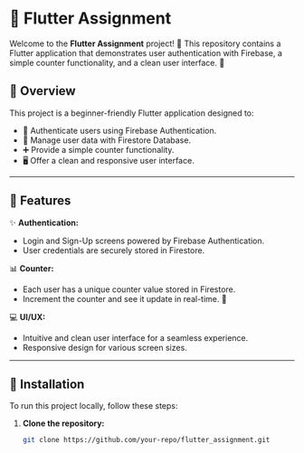 # 🎯 Flutter Assignment

Welcome to the **Flutter Assignment** project! 🚀 This repository contains a Flutter application that demonstrates user authentication with Firebase, a simple counter functionality, and a clean user interface. 🌟

## 📖 Overview

This project is a beginner-friendly Flutter application designed to:

- 🔐 Authenticate users using Firebase Authentication.
- 🔄 Manage user data with Firestore Database.
- ➕ Provide a simple counter functionality.
- 🖥️ Offer a clean and responsive user interface.

---

## 🚀 Features

✨ **Authentication:**
- Login and Sign-Up screens powered by Firebase Authentication.
- User credentials are securely stored in Firestore.

📊 **Counter:**
- Each user has a unique counter value stored in Firestore.
- Increment the counter and see it update in real-time. 🎉

💻 **UI/UX:**
- Intuitive and clean user interface for a seamless experience.
- Responsive design for various screen sizes.

---

## 🔧 Installation

To run this project locally, follow these steps:

1. **Clone the repository:**
   ```bash
   git clone https://github.com/your-repo/flutter_assignment.git
